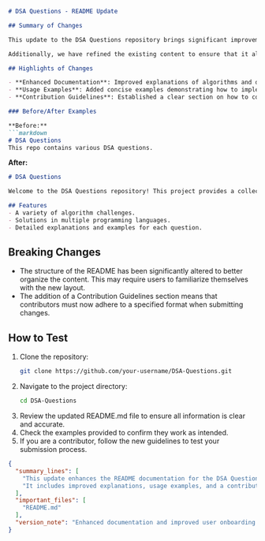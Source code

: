 ```markdown
# DSA Questions - README Update

## Summary of Changes

This update to the DSA Questions repository brings significant improvements to the documentation, enhancing the clarity of the README file. The goal is to provide a more comprehensive overview of the project, making it easier for developers and contributors to understand the purpose and usage of the repository. We have added detailed sections about the features, usage examples, and contribution guidelines to streamline onboarding for new users.

Additionally, we have refined the existing content to ensure that it aligns with best practices for technical documentation. The changes aim to not only improve readability but also to encourage community involvement by making it clear how users can contribute to the project. 

## Highlights of Changes

- **Enhanced Documentation**: Improved explanations of algorithms and data structures covered in the repository.
- **Usage Examples**: Added concise examples demonstrating how to implement various data structures and algorithms.
- **Contribution Guidelines**: Established a clear section on how to contribute to the project, including coding standards and submission processes.

### Before/After Examples

**Before:**
```markdown
# DSA Questions
This repo contains various DSA questions.
```

**After:**
```markdown
# DSA Questions

Welcome to the DSA Questions repository! This project provides a collection of data structures and algorithms questions with solutions, aimed at helping developers improve their coding skills.

## Features
- A variety of algorithm challenges.
- Solutions in multiple programming languages.
- Detailed explanations and examples for each question.
```

## Breaking Changes

- The structure of the README has been significantly altered to better organize the content. This may require users to familiarize themselves with the new layout.
- The addition of a Contribution Guidelines section means that contributors must now adhere to a specified format when submitting changes.

## How to Test

1. Clone the repository:
   ```bash
   git clone https://github.com/your-username/DSA-Questions.git
   ```
2. Navigate to the project directory:
   ```bash
   cd DSA-Questions
   ```
3. Review the updated README.md file to ensure all information is clear and accurate.
4. Check the examples provided to confirm they work as intended.
5. If you are a contributor, follow the new guidelines to test your submission process.

```json
{
  "summary_lines": [
    "This update enhances the README documentation for the DSA Questions repository.",
    "It includes improved explanations, usage examples, and a contribution guide."
  ],
  "important_files": [
    "README.md"
  ],
  "version_note": "Enhanced documentation and improved user onboarding."
}
```
```